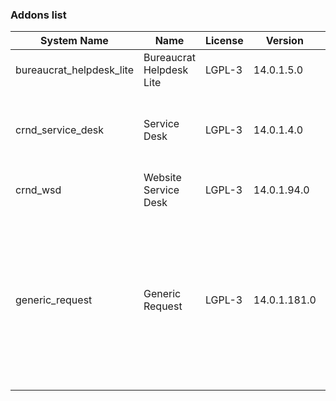 ### Addons list

| System Name | Name | License | Version | Summary | Price |
|---|---|---|---|---|---|
| bureaucrat_helpdesk_lite | Bureaucrat Helpdesk Lite | LGPL-3 | 14.0.1.5.0 |          Help desk      | 0.0 |
| crnd_service_desk | Service Desk | LGPL-3 | 14.0.1.4.0 |          Process addon for the Website Service Desk application.      |  |
| crnd_wsd | Website Service Desk | LGPL-3 | 14.0.1.94.0 | Website UI for Service Desk |  |
| generic_request | Generic Request | LGPL-3 | 14.0.1.181.0 |          Incident management and helpdesk system - logging, recording,         tracking, addressing, handling and archiving         issues that occur in daily routine.      |  |
